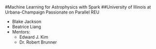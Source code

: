#Machine Learning for Astrophysics with Spark
##University of Illinois at Urbana-Champaign Passionate on Parallel REU
- Blake Jackson
- Beatrice Liang
- Mentors:
  - Edward J. Kim
  - Dr. Robert Brunner
  
